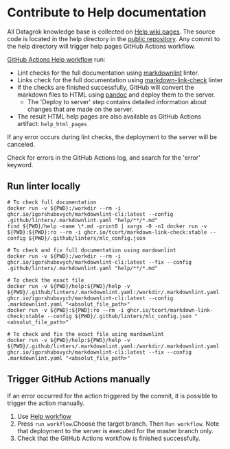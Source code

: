 <!-- TITLE: Contribute to Help documentation -->

# Contribute to Help documentation

All Datagrok knowledge base is collected on [Help wiki pages](https://datagrok.ai/help). The source code is located in
the help directory in the [public repository](https://github.com/datagrok-ai/public/tree/master/help). Any commit to the
help directory will trigger help pages GitHub Actions workflow.

[GitHub Actions Help workflow](https://github.com/datagrok-ai/public/actions/workflows/help.yaml) run:

* Lint checks for the full documentation using [markdownlint](https://github.com/igorshubovych/markdownlint-cli) linter.
* Links check for the full documentation using [markdown-link-check](https://github.com/tcort/markdown-link-check)
  linter
* If the checks are finished successfully, GitHub will convert the markdown files to HTML
  using [pandoc](https://pandoc.org/) and deploy them to the server.
    * The 'Deploy to server' step contains detailed information about changes that are made on the server.
* The result HTML help pages are also available as GitHub Actions artifact: `help_html_pages`

If any error occurs during lint checks, the deployment to the server will be canceled.

Check for errors in the GitHub Actions log, and search for the 'error' keyword.

## Run linter locally

```shell
# To check full documentation
docker run -v ${PWD}:/workdir --rm -i ghcr.io/igorshubovych/markdownlint-cli:latest --config .github/linters/.markdownlint.yaml "help/**/*.md"
find ${PWD}/help -name \*.md -print0 | xargs -0 -n1 docker run -v ${PWD}:${PWD}:ro --rm -i ghcr.io/tcort/markdown-link-check:stable --config ${PWD}/.github/linters/mlc_config.json

# To check and fix full documentation using mardownlint
docker run -v ${PWD}:/workdir --rm -i ghcr.io/igorshubovych/markdownlint-cli:latest --fix --config .github/linters/.markdownlint.yaml "help/**/*.md"

# To check the exact file
docker run -v ${PWD}/help:${PWD}/help -v ${PWD}/.github/linters/.markdownlint.yaml:/workdir/.markdownlint.yaml  ghcr.io/igorshubovych/markdownlint-cli:latest --config .markdownlint.yaml "<absolut_file_path>"
docker run -v ${PWD}:${PWD}:ro --rm -i ghcr.io/tcort/markdown-link-check:stable --config ${PWD}/.github/linters/mlc_config.json "<absolut_file_path>"

# To check and fix the exact file using mardownlint
docker run -v ${PWD}/help:${PWD}/help -v ${PWD}/.github/linters/.markdownlint.yaml:/workdir/.markdownlint.yaml  ghcr.io/igorshubovych/markdownlint-cli:latest --fix --config .markdownlint.yaml "<absolut_file_path>"
```

## Trigger GitHub Actions manually

If an error occurred for the action triggered by the commit, it is possible to trigger the action manually.

1) Use [Help workflow](https://github.com/datagrok-ai/public/actions/workflows/help.yaml)
2) Press `run workflow`.Choose the target branch. Then `Run workflow`. Note that deployment to the server is executed
   for the master branch only.
3) Check that the GitHub Actions workflow is finished successfully.
